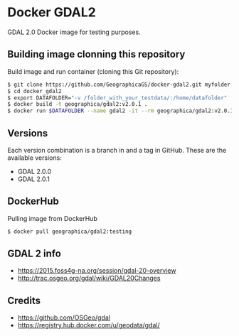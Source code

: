 # Docker GDAL2

GDAL 2.0 Docker image for testing purposes.

## Building image clonning this repository
Build image and run container (cloning this Git repository):

```bash
$ git clone https://github.com/GeographicaGS/docker-gdal2.git myfolder
$ cd docker_gdal2
$ export DATAFOLDER="-v /folder_with_your_testdata/:/home/datafolder"
$ docker build -t geographica/gdal2:v2.0.1 .
$ docker run $DATAFOLDER --name gdal2 -it --rm geographica/gdal2:v2.0.1 /bin/bash
```

## Versions
Each version combination is a branch in and a tag in GitHub. These are the available versions:
- GDAL 2.0.0
- GDAL 2.0.1

## DockerHub
Pulling image from DockerHub

```bash
$ docker pull geographica/gdal2:testing
```

## GDAL 2 info
- https://2015.foss4g-na.org/session/gdal-20-overview
- http://trac.osgeo.org/gdal/wiki/GDAL20Changes

## Credits
- https://github.com/OSGeo/gdal
- https://registry.hub.docker.com/u/geodata/gdal/
